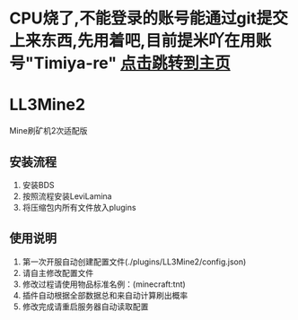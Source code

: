 # CPU烧了,不能登录的账号能通过git提交上来东西,先用着吧,目前提米吖在用账号"Timiya-re" [点击跳转到主页](https://github.com/Timiya-re/)

# LL3Mine2
Mine刷矿机2次适配版
## 安装流程

1.  安装BDS
2.  按照流程安装LeviLamina
3.  将压缩包内所有文件放入plugins

## 使用说明

1. 第一次开服自动创建配置文件(./plugins/LL3Mine2/config.json)
2. 请自主修改配置文件
3. 修改过程请使用物品标准名例：(minecraft:tnt)
4. 插件自动根据全部数据总和来自动计算刷出概率
5. 修改完成请重启服务器自动读取配置  